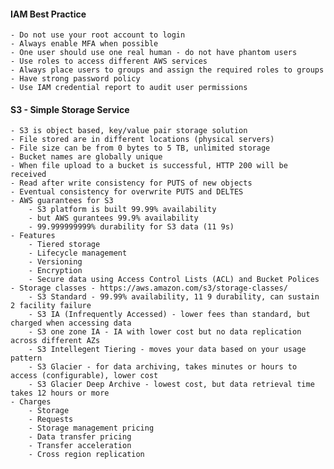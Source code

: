 #### IAM Best Practice
	- Do not use your root account to login
	- Always enable MFA when possible
	- One user should use one real human - do not have phantom users
	- Use roles to access different AWS services
	- Always place users to groups and assign the required roles to groups
	- Have strong password policy
	- Use IAM credential report to audit user permissions

#### S3 - Simple Storage Service
	- S3 is object based, key/value pair storage solution
	- File stored are in different locations (physical servers)
	- File size can be from 0 bytes to 5 TB, unlimited storage
	- Bucket names are globally unique
	- When file upload to a bucket is successful, HTTP 200 will be received
	- Read after write consistency for PUTS of new objects
	- Eventual consistency for overwrite PUTS and DELTES
	- AWS guarantees for S3
		- S3 platform is built 99.99% availability
		- but AWS gurantees 99.9% availability
		- 99.999999999% durability for S3 data (11 9s)
	- Features
		- Tiered storage
		- Lifecycle management
		- Versioning
		- Encryption
		- Secure data using Access Control Lists (ACL) and Bucket Polices
	- Storage classes - https://aws.amazon.com/s3/storage-classes/
		- S3 Standard - 99.99% availability, 11 9 durability, can sustain 2 facility failure
		- S3 IA (Infrequently Accessed) - lower fees than standard, but charged when accessing data
		- S3 one zone IA - IA with lower cost but no data replication across different AZs
		- S3 Intellegent Tiering - moves your data based on your usage pattern
		- S3 Glacier - for data archiving, takes minutes or hours to access (configurable), lower cost
		- S3 Glacier Deep Archive - lowest cost, but data retrieval time takes 12 hours or more
	- Charges
		- Storage
		- Requests
		- Storage management pricing
		- Data transfer pricing
		- Transfer acceleration
		- Cross region replication

